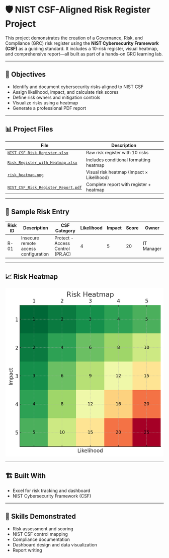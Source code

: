 # 🛡️ NIST CSF-Aligned Risk Register Project

This project demonstrates the creation of a Governance, Risk, and Compliance (GRC) risk register using the **NIST Cybersecurity Framework (CSF)** as a guiding standard. It includes a 10-risk register, visual heatmap, and comprehensive report—all built as part of a hands-on GRC learning lab.

---

## 📌 Objectives

- Identify and document cybersecurity risks aligned to NIST CSF  
- Assign likelihood, impact, and calculate risk scores  
- Define risk owners and mitigation controls  
- Visualize risks using a heatmap  
- Generate a professional PDF report  

---

## 📊 Project Files

| File | Description |
|------|-------------|
| [`NIST_CSF_Risk_Register.xlsx`](./NIST_CSF_Risk_Register.xlsx) | Raw risk register with 10 risks |
| [`Risk_Register_with_Heatmap.xlsx`](./Risk_Register_with_Heatmap.xlsx) | Includes conditional formatting heatmap |
| [`risk_heatmap.png`](./risk_heatmap.png) | Visual risk heatmap (Impact × Likelihood) |
| [`NIST_CSF_Risk_Register_Report.pdf`](./NIST_CSF_Risk_Register_Report.pdf) | Complete report with register + heatmap |

---

## 🧩 Sample Risk Entry

| Risk ID | Description                            | CSF Category                          | Likelihood | Impact | Score | Owner       |
|---------|----------------------------------------|----------------------------------------|------------|--------|-------|-------------|
| R-01    | Insecure remote access configuration   | Protect - Access Control (PR.AC)       | 4          | 5      | 20    | IT Manager  |

---

## 📈 Risk Heatmap

![Risk Heatmap](risk_heatmap.png)

---

## 🏗️ Built With

- Excel for risk tracking and dashboard  
- NIST Cybersecurity Framework (CSF)  

---

## 🧠 Skills Demonstrated

- Risk assessment and scoring  
- NIST CSF control mapping  
- Compliance documentation  
- Dashboard design and data visualization  
- Report writing  
